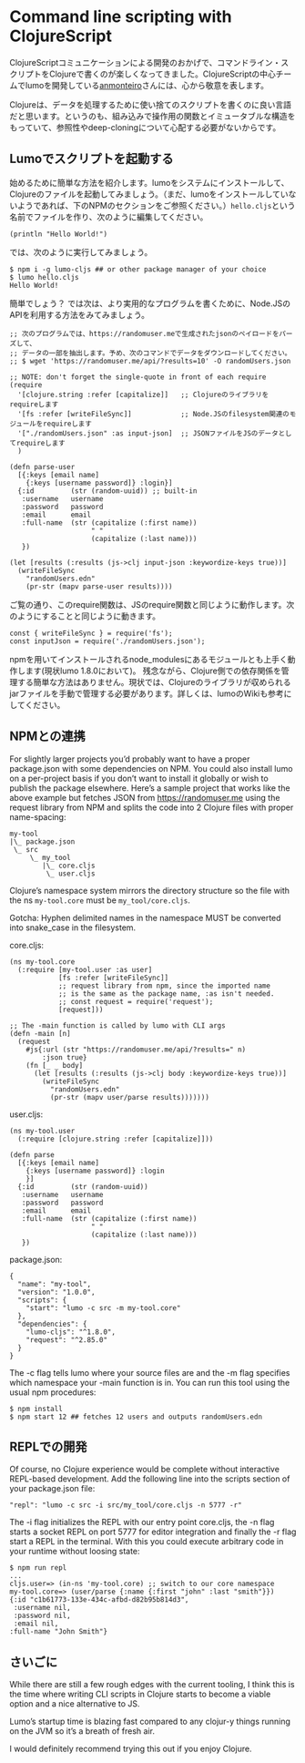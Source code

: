 # Command line scripting with ClojureScript

ClojureScriptコミュニケーションによる開発のおかげで、コマンドライン・スクリプトをClojureで書くのが楽しくなってきました。ClojureScriptの中心チームでlumoを開発している[anmonteiro](https://github.com/anmonteiro)さんには、心から敬意を表します。

Clojureは、データを処理するために使い捨てのスクリプトを書くのに良い言語だと思います。というのも、組み込みで操作用の関数とイミュータブルな構造をもっていて、参照性やdeep-cloningについて心配する必要がないからです。

## Lumoでスクリプトを起動する
始めるために簡単な方法を紹介します。lumoをシステムにインストールして、Clojureのファイルを起動してみましょう。（まだ、lumoをインストールしていないようであれば、下のNPMのセクションをご参照ください。）`hello.cljs`という名前でファイルを作り、次のように編集してください。

```
(println "Hello World!")
```

では、次のように実行してみましょう。

```
$ npm i -g lumo-cljs ## or other package manager of your choice
$ lumo hello.cljs
Hello World!
```

簡単でしょう？ 
では次は、より実用的なプログラムを書くために、Node.JSのAPIを利用する方法をみてみましょう。

```
;; 次のプログラムでは、https://randomuser.meで生成されたjsonのペイロードをパーズして、
;; データの一部を抽出します。予め、次のコマンドでデータをダウンロードしてください。
;; $ wget 'https://randomuser.me/api/?results=10' -O randomUsers.json

;; NOTE: don't forget the single-quote in front of each require
(require
  '[clojure.string :refer [capitalize]]   ;; Clojureのライブラリをrequireします
  '[fs :refer [writeFileSync]]            ;; Node.JSのfilesystem関連のモジュールをrequireします
  '["./randomUsers.json" :as input-json]  ;; JSONファイルをJSのデータとしてrequireします
  )

(defn parse-user
  [{:keys [email name]
    {:keys [username password]} :login}]
  {:id         (str (random-uuid)) ;; built-in
   :username   username
   :password   password
   :email      email
   :full-name  (str (capitalize (:first name))
                    " "
                    (capitalize (:last name)))
   })

(let [results (:results (js->clj input-json :keywordize-keys true))]
  (writeFileSync
    "randomUsers.edn"
    (pr-str (mapv parse-user results))))
```

ご覧の通り、このrequire関数は、JSのrequire関数と同じように動作します。次のようにすることと同じように動きます。

```
const { writeFileSync } = require('fs');
const inputJson = require('./randomUsers.json');
```

npmを用いてインストールされるnode_modulesにあるモジュールとも上手く動作します(現状lumo 1.8.0において)。
残念ながら、Clojure側での依存関係を管理する簡単な方法はありません。現状では、Clojureのライブラリが収められるjarファイルを手動で管理する必要があります。詳しくは、lumoのWikiも参考にしてください。

## NPMとの連携
For slightly larger projects you’d probably want to have a proper package.json with some dependencies on NPM. 
You could also install lumo on a per-project basis if you don’t want to install it globally or wish to publish the package elsewhere. 
Here’s a sample project that works like the above example but fetches JSON from https://randomuser.me using the request library from NPM and splits the code into 2 Clojure files with proper name-spacing:

```
my-tool
|\_ package.json
 \_ src
     \_ my_tool
        |\_ core.cljs
         \_ user.cljs
```

Clojure’s namespace system mirrors the directory structure so the file with the ns `my-tool.core` must be `my_tool/core.cljs`.

Gotcha: Hyphen delimited names in the namespace MUST be converted into snake_case in the filesystem.

core.cljs:

```
(ns my-tool.core
  (:require [my-tool.user :as user]
            [fs :refer [writeFileSync]]
            ;; request library from npm, since the imported name
            ;; is the same as the package name, :as isn't needed.
            ;; const request = require('request');
            [request]))

;; The -main function is called by lumo with CLI args
(defn -main [n]
  (request
    #js{:url (str "https://randomuser.me/api/?results=" n)
        :json true}
    (fn [_ _ body]
      (let [results (:results (js->clj body :keywordize-keys true))]
        (writeFileSync
          "randomUsers.edn"
          (pr-str (mapv user/parse results)))))))
```

user.cljs:
```
(ns my-tool.user
  (:require [clojure.string :refer [capitalize]]))

(defn parse
  [{:keys [email name]
    {:keys [username password]} :login
    }]
  {:id         (str (random-uuid))
   :username   username
   :password   password
   :email      email
   :full-name  (str (capitalize (:first name))
                    " "
                    (capitalize (:last name)))
   })
```


package.json:
```
{
  "name": "my-tool",
  "version": "1.0.0",
  "scripts": {
    "start": "lumo -c src -m my-tool.core"
  },
  "dependencies": {
    "lumo-cljs": "^1.8.0",
    "request": "^2.85.0"
  }
}
```

The -c flag tells lumo where your source files are and the -m flag specifies which namespace your -main function is in. 
You can run this tool using the usual npm procedures:

```
$ npm install
$ npm start 12 ## fetches 12 users and outputs randomUsers.edn
```

## REPLでの開発
Of course, no Clojure experience would be complete without interactive REPL-based development. 
Add the following line into the scripts section of your package.json file:

```
"repl": "lumo -c src -i src/my_tool/core.cljs -n 5777 -r"
```

The -i flag initializes the REPL with our entry point core.cljs, the -n flag starts a socket REPL on port 5777 for editor integration and finally the -r flag start a REPL in the terminal. 
With this you could execute arbitrary code in your runtime without loosing state:

```
$ npm run repl
...
cljs.user=> (in-ns 'my-tool.core) ;; switch to our core namespace
my-tool.core=> (user/parse {:name {:first "john" :last "smith"}})
{:id "c1b61773-133e-434c-afbd-d82b95b814d3",
 :username nil,
 :password nil,
 :email nil,
:full-name "John Smith"}
```

## さいごに
While there are still a few rough edges with the current tooling, 
I think this is the time where writing CLI scripts in Clojure starts to become a viable option and a nice alternative to JS.

Lumo’s startup time is blazing fast compared to any clojur-y things running on the JVM so it’s a breath of fresh air.

I would definitely recommend trying this out if you enjoy Clojure.

